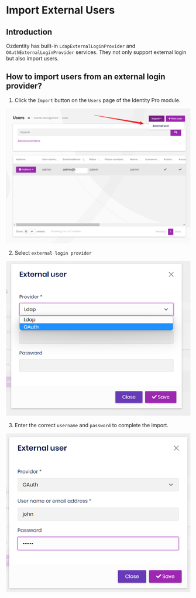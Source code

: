 # Import External Users

## Introduction

Ozdentity has built-in `LdapExternalLoginProvider` and `OAuthExternalLoginProvider` services. They not only support external login but also import users.


## How to import users from an external login provider?

1. Click the `Import` button on the `Users` page of the Identity Pro module.

![import-user-button](../en/images/import-user-button.png)

2. Select `external login provider`

![select-external-provider](../en/images/select-external-provider.png)

3. Enter the correct `username` and `password` to complete the import.

![complete-import](../en/images/complete-import.png)

